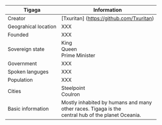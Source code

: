 Tigaga        | Information
--------------|--------------
Creator       | [Txuritan] (https://github.com/Txuritan)
Geograhical location | XXX
Founded | XXX
Sovereign state | King <br/> Queen <br/> Prime Minister 
Government | XXX
Spoken languges | XXX
Population | XXX
Cities | Steelpoint <br/> Coulron
Basic information | Mostly inhabited by humans and many <br/> other races. Tigaga is the <br/> central hub of the planet Oceania.
